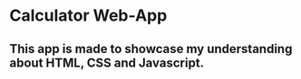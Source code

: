 # Calculator Web-App

## This app is made to showcase my understanding about HTML, CSS and Javascript.
